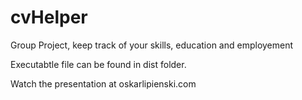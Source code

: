 # cvHelper
 Group Project, keep track of your skills, education and employement


Executabtle file can be found in dist folder.

Watch the presentation at oskarlipienski.com
